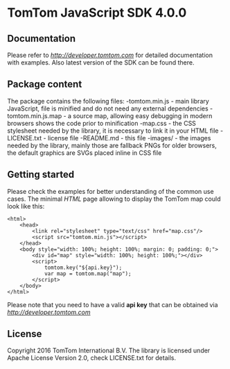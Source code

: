 TomTom JavaScript SDK 4.0.0
==============

Documentation
--------------

Please refer to *http://developer.tomtom.com* for detailed documentation with examples.
Also latest version of the SDK can be found there.

Package content
--------------

The package contains the following files:
-tomtom.min.js - main library JavaScript, file is minified and do not need any external dependencies
-tomtom.min.js.map - a source map, allowing easy debugging in modern browsers shows the code prior to minification
-map.css - the CSS stylesheet needed by the library, it is necessary to link it in your HTML file
-LICENSE.txt - license file
-README.md - this file
-images/ - the images needed by the library, mainly those are fallback PNGs for older browsers, the default graphics are SVGs placed inline in CSS file

Getting started
--------------

Please check the examples for better understanding of the common use cases. The minimal *HTML* page allowing to display
the TomTom map could look like this:

    <html>
        <head>
            <link rel="stylesheet" type="text/css" href="map.css"/>
            <script src="tomtom.min.js"></script>
        </head>
        <body style="width: 100%; height: 100%; margin: 0; padding: 0;">
            <div id="map" style="width: 100%; height: 100%;"></div>
            <script>
                tomtom.key("${api.key}");
                var map = tomtom.map("map");
            </script>
        </body>
    </html>

Please note that you need to have a valid **api key** that can be obtained via *http://developer.tomtom.com*

License
--------------

Copyright 2016 TomTom International B.V.
The library is licensed under Apache License Version 2.0, check LICENSE.txt for details.